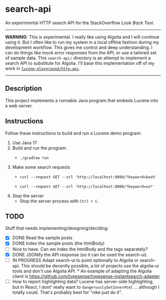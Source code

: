 # search-api

An experimental HTTP search API for the StackOverflow *Look Back Tool*.

---
**WARNING**: This is experimental. I really like using Algolia and I will continue using it. But I often like to run
my system in a local offline fashion during my development workflow. This gives me control and deep understanding. I can
do things like mock error responses from the API, or use a tailored set of sample data. This `search-api/` directory
is an attempt to implement a search API to substitute for Algolia. I'll base this implementation off of my work in
[`lucene-playground/http-api`](https://github.com/dgroomes/lucene-playground/tree/a7e6815f4cb21e0779bb72b5022f9831534f35eb/http-api).

---


## Description

This project implements a runnable Java program that embeds Lucene into a web server.  


## Instructions

Follow these instructions to build and run a Lucene demo program:

1. Use Java 17
2. Build and run the program:
   * ```shell
     ./gradlew run
     ```
3. Make some search requests
   * ```shell
     curl --request GET --url 'http://localhost:8080/?keyword=bash'
     ```
   * ```shell
     curl --request GET --url 'http://localhost:8080/?keyword=us*'
     ```
4. Stop the server
   * Stop the server process with `Ctrl + C`.

## TODO

Stuff that needs implementing/designing/deciding:

* [x] DONE Read the sample posts
* [x] DONE Index the sample posts (the htmlBody)
* [ ] Nice to have. Can we index the htmlBody and the tags separately?
* [x] DONE JSONify the API response (so it can be used the search-ui).
* [ ] IN PROGRESS Adapt search-ui to point optionally to Algolia or search-api. This should be decently possible, a lot of projects
      use the algolia-ui tools and don't use Algolia API.
      * An example of adapting the Algolia client is <https://github.com/typesense/typesense-instantsearch-adapter>
* [ ] How to report highlighting data? Lucene has server-side highlighting, but in React, I dont' really want to `dangerouslySetInnerHtml`
      ... although I totally could. That's probably best for "nike just do it".
